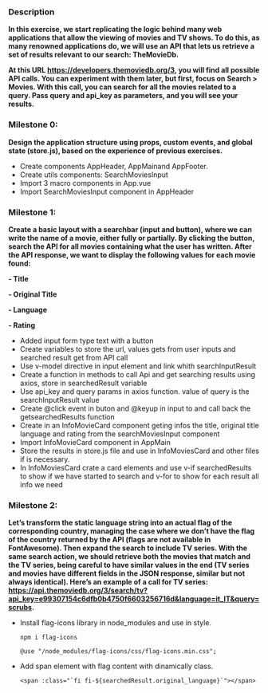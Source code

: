### Description
**In this exercise, we start replicating the logic behind many web applications that allow the viewing of movies and TV shows.
To do this, as many renowned applications do, we will use an API that lets us retrieve a set of results relevant to our search: TheMovieDb.**

**At this URL https://developers.themoviedb.org/3, you will find all possible API calls.
You can experiment with them later, but first, focus on Search > Movies.
With this call, you can search for all the movies related to a query. Pass query and api_key as parameters, and you will see your results.**

### Milestone 0:
**Design the application structure using props, custom events, and global state (store.js), based on the experience of previous exercises.**
- Create components AppHeader, AppMainand AppFooter.
- Create utils components: SearchMoviesInput
- Import 3 macro components in App.vue
- Import SearchMoviesInput component in AppHeader

### Milestone 1:
**Create a basic layout with a searchbar (input and button), where we can write the name of a movie, either fully or partially.
By clicking the button, search the API for all movies containing what the user has written.
After the API response, we want to display the following values for each movie found:**

**- Title**

**- Original Title**

**- Language**

**- Rating**

- Added input form type text with a button
- Create variables to store the url, values gets from user inputs and searched result get from API call
- Use v-model directive in input element and link whith  searchInputResult
- Create a function in methods to call Api and get searching results using axios, store in searchedResult variable
- Use api_key and query params in axios function. value of query is the searchInputResult value
- Create @click event in buton and @keyup in input to and call back the getsearchedResults function
- Create in an InfoMovieCard component geting infos the title, original title language and rating from the searchMoviesInput component
- Import InfoMovieCard component in AppMain
- Store the results in store.js file and use in InfoMoviesCard and other files if is necessary.
- In InfoMoviesCard crate a card elements and use v-if searchedResults to show if we have started to search and v-for to show for each result all info we need

### Milestone 2:
**Let’s transform the static language string into an actual flag of the corresponding country, managing the case where we don’t have the flag of the country returned by the API (flags are not available in FontAwesome).
Then expand the search to include TV series. With the same search action, we should retrieve both the movies that match and the TV series, being careful to have similar values in the end (TV series and movies have different fields in the JSON response, similar but not always identical).
Here’s an example of a call for TV series:
https://api.themoviedb.org/3/search/tv?api_key=e99307154c6dfb0b4750f6603256716d&language=it_IT&query=scrubs.**

- Install flag-icons library in node_modules and use in style.

    `npm i flag-icons`
    
    `@use "/node_modules/flag-icons/css/flag-icons.min.css";`

- Add span element with flag content with dinamically class.

    ``` <span :class="`fi fi-${searchedResult.original_language}`"></span> ```
